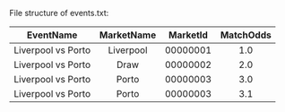 File structure of events.txt:

|      EventName     | MarketName | MarketId | MatchOdds |
|:------------------:|:----------:|:--------:|:---------:|
| Liverpool vs Porto |  Liverpool | 00000001 |    1.0    |
| Liverpool vs Porto |    Draw    | 00000002 |    2.0    |
| Liverpool vs Porto |    Porto   | 00000003 |    3.0    |
| Liverpool vs Porto |    Porto   | 00000003 |    3.1    |
